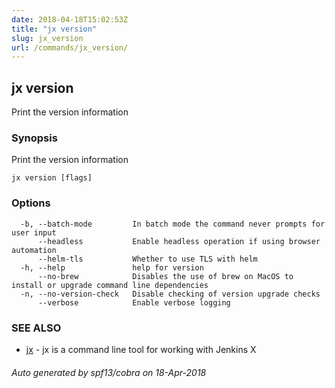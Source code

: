 ```yaml
---
date: 2018-04-18T15:02:53Z
title: "jx version"
slug: jx_version
url: /commands/jx_version/
---
```

## jx version

Print the version information

### Synopsis

Print the version information

```
jx version [flags]
```

### Options

```
  -b, --batch-mode         In batch mode the command never prompts for user input
      --headless           Enable headless operation if using browser automation
      --helm-tls           Whether to use TLS with helm
  -h, --help               help for version
      --no-brew            Disables the use of brew on MacOS to install or upgrade command line dependencies
  -n, --no-version-check   Disable checking of version upgrade checks
      --verbose            Enable verbose logging
```

### SEE ALSO

* [jx](/commands/jx/)	 - jx is a command line tool for working with Jenkins X

###### Auto generated by spf13/cobra on 18-Apr-2018
